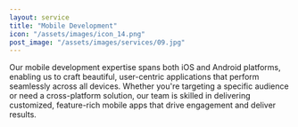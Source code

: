 ```yaml
---
layout: service
title: "Mobile Development"
icon: "/assets/images/icon_14.png"
post_image: "/assets/images/services/09.jpg"
---
```


<p> 
Our mobile development expertise spans both iOS and Android platforms, enabling us to craft beautiful, user-centric applications that perform seamlessly across all devices. Whether you're targeting a specific audience or need a cross-platform solution, our team is skilled in delivering customized, feature-rich mobile apps that drive engagement and deliver results.
</p>

